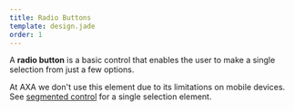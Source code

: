 ```yaml
---
title: Radio Buttons
template: design.jade
order: 1
---
```


A **radio button** is a basic control that enables the user to make a single selection from just a few options.

At AXA we don't use this element due to its limitations on mobile devices. See [segmented control](/design/form_elements/segmented_controls.md) for a single selection element.
